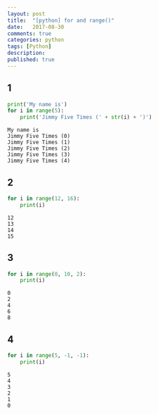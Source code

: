 ```yaml
---
layout: post
title:  "[python] for and range()"
date:   2017-08-30
comments: true
categories: python
tags: [Python]
description:
published: true
---
```


## 1

```python
print('My name is')
for i in range(5):
    print('Jimmy Five Times (' + str(i) + ')')
```

```
My name is
Jimmy Five Times (0)
Jimmy Five Times (1)
Jimmy Five Times (2)
Jimmy Five Times (3)
Jimmy Five Times (4)
```

## 2

```python
for i in range(12, 16):
    print(i)
```

```
12
13
14
15
```

## 3

```python
for i in range(0, 10, 2):
    print(i)
```

```
0
2
4
6
8
```

## 4

```python
for i in range(5, -1, -1):
    print(i)
```

```
5
4
3
2
1
0
```




